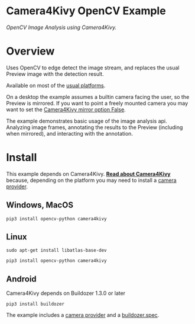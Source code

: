 Camera4Kivy OpenCV Example
==========================

*OpenCV Image Analysis using Camera4Kivy.*

# Overview

Uses OpenCV to edge detect the image stream, and replaces the usual Preview image with the detection result.

Available on most of the [usual platforms](https://github.com/Android-for-Python/Camera4Kivy/#tested-examples-and-platforms).

On a desktop the example assumes a builtin camera facing the user, so the Preview is mirrored. If you want to point a freely mounted camera you may want to set the [Camera4Kivy mirror option False]((https://github.com/Android-for-Python/Camera4Kivy/#mirror)). 

The example demonstrates basic usage of the image analysis api. Analyzing image frames, annotating the results to the Preview (including when mirrored), and interacting with the annotation.

# Install

This example depends on Camera4Kivy. **[Read about Camera4Kivy](https://github.com/Android-for-Python/Camera4Kivy#camera4kivy)** because, depending on the platform you may need to install a [camera provider](https://github.com/Android-for-Python/camera4kivy#camera-provider). 

## Windows, MacOS

`pip3 install opencv-python camera4kivy`

## Linux

`sudo apt-get install libatlas-base-dev`

`pip3 install opencv-python camera4kivy`

## Android

Camera4Kivy depends on Buildozer 1.3.0 or later

`pip3 install buildozer`

The example includes a [camera provider](https://github.com/Android-for-Python/camera4kivy#android-camera-provider) and a [buildozer.spec](https://github.com/Android-for-Python/camera4kivy#buildozerspec).



